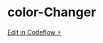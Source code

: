 # color-Changer

[Edit in Codeflow ⚡️](https://stackblitz.com/~/github.com/manishyadav12/color-Changer)